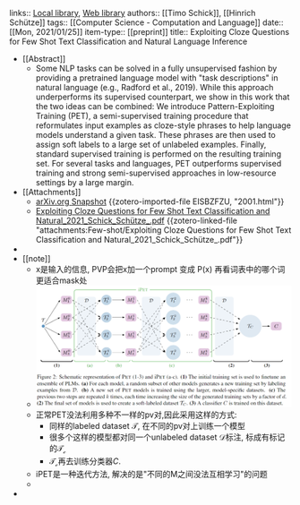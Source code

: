links:: [Local library](zotero://select/library/items/8WIHKXP2), [Web library](https://www.zotero.org/users/9034808/items/8WIHKXP2)
authors:: [[Timo Schick]], [[Hinrich Schütze]]
tags:: [[Computer Science - Computation and Language]]
date:: [[Mon, 2021/01/25]]
item-type:: [[preprint]]
title:: Exploiting Cloze Questions for Few Shot Text Classification and Natural Language Inference

- [[Abstract]]
	- Some NLP tasks can be solved in a fully unsupervised fashion by providing a pretrained language model with "task descriptions" in natural language (e.g., Radford et al., 2019). While this approach underperforms its supervised counterpart, we show in this work that the two ideas can be combined: We introduce Pattern-Exploiting Training (PET), a semi-supervised training procedure that reformulates input examples as cloze-style phrases to help language models understand a given task. These phrases are then used to assign soft labels to a large set of unlabeled examples. Finally, standard supervised training is performed on the resulting training set. For several tasks and languages, PET outperforms supervised training and strong semi-supervised approaches in low-resource settings by a large margin.
- [[Attachments]]
	- [arXiv.org Snapshot](https://arxiv.org/abs/2001.07676) {{zotero-imported-file EISBZFZU, "2001.html"}}
	- [Exploiting Cloze Questions for Few Shot Text Classification and Natural_2021_Schick_Schütze_.pdf](zotero://select/library/items/URZJ2H6J) {{zotero-linked-file "attachments:Few-shot/Exploiting Cloze Questions for Few Shot Text Classification and Natural_2021_Schick_Schütze_.pdf"}}
-
- [[note]]
	- x是输入的信息, PVP会把x加一个prompt  变成 P(x)  再看词表中的哪个词更适合mask处
	- ![image.png](../assets/image_1658298016750_0.png)
	- 正常PET没法利用多种不一样的pv对,因此采用这样的方式:
		- 同样的labeled dataset $\mathcal{T}$, 在不同的pv对上训练一个模型
		- 很多个这样的模型都对同一个unlabeled dataset $\mathcal{D}$标注, 标成有标记的$\mathcal{T_c}$
		- $\mathcal{T_c}$再去训练分类器$C$.
	- iPET是一种迭代方法, 解决的是"不同的M之间没法互相学习"的问题
	-
-